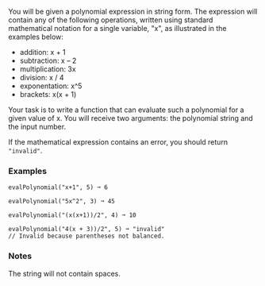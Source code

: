 You will be given a polynomial expression in string form. The expression will contain any of the following operations, written using standard mathematical notation for a single variable, "x", as illustrated in the examples below:

*   addition: x + 1
*   subtraction: x – 2
*   multiplication: 3x
*   division: x / 4
*   exponentation: x^5
*   brackets: x(x + 1)

Your task is to write a function that can evaluate such a polynomial for a given value of x. You will receive two arguments: the polynomial string and the input number.

If the mathematical expression contains an error, you should return `"invalid"`.


### Examples ###
    evalPolynomial("x+1", 5) ➞ 6

    evalPolynomial("5x^2", 3) ➞ 45

    evalPolynomial("(x(x+1))/2", 4) ➞ 10

    evalPolynomial("4(x + 3))/2", 5) ➞ "invalid"
    // Invalid because parentheses not balanced.


### Notes ###
The string will not contain spaces.